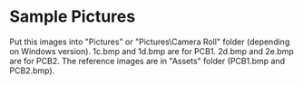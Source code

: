 # Sample Pictures
Put this images into "Pictures" or "Pictures\Camera Roll" folder (depending on Windows version). 1c.bmp and 1d.bmp are for PCB1. 2d.bmp and 2e.bmp are for PCB2. The reference images are in "Assets" folder (PCB1.bmp and PCB2.bmp).
